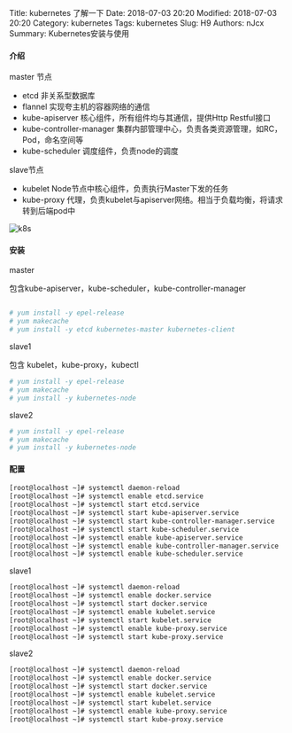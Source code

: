 Title: kubernetes 了解一下
Date: 2018-07-03 20:20
Modified: 2018-07-03 20:20
Category: kubernetes
Tags: kubernetes
Slug: H9
Authors: nJcx
Summary: Kubernetes安装与使用

#### 介绍

master 节点

- etcd 非关系型数据库
- flannel 实现夸主机的容器网络的通信
- kube-apiserver 核心组件，所有组件均与其通信，提供Http Restful接口
- kube-controller-manager 集群内部管理中心，负责各类资源管理，如RC，Pod，命名空间等
- kube-scheduler 调度组件，负责node的调度

slave节点
- kubelet Node节点中核心组件，负责执行Master下发的任务 
- kube-proxy 代理，负责kubelet与apiserver网络。相当于负载均衡，将请求转到后端pod中

![k8s](../images/k8s.png)
#### 安装

master 

包含kube-apiserver，kube-scheduler，kube-controller-manager

```bash

# yum install -y epel-release
# yum makecache 
# yum install -y etcd kubernetes-master kubernetes-client 

```

slave1

包含 kubelet，kube-proxy，kubectl


```bash
# yum install -y epel-release
# yum makecache 
# yum install -y kubernetes-node

```


slave2

```bash
# yum install -y epel-release
# yum makecache 
# yum install -y kubernetes-node

```

#### 配置

```bash
[root@localhost ~]# systemctl daemon-reload
[root@localhost ~]# systemctl enable etcd.service
[root@localhost ~]# systemctl start etcd.service
[root@localhost ~]# systemctl start kube-apiserver.service
[root@localhost ~]# systemctl start kube-controller-manager.service
[root@localhost ~]# systemctl start kube-scheduler.service
[root@localhost ~]# systemctl enable kube-apiserver.service
[root@localhost ~]# systemctl enable kube-controller-manager.service
[root@localhost ~]# systemctl enable kube-scheduler.service

```

slave1

```bash
[root@localhost ~]# systemctl daemon-reload
[root@localhost ~]# systemctl enable docker.service
[root@localhost ~]# systemctl start docker.service
[root@localhost ~]# systemctl enable kubelet.service
[root@localhost ~]# systemctl start kubelet.service
[root@localhost ~]# systemctl enable kube-proxy.service
[root@localhost ~]# systemctl start kube-proxy.service

```

slave2

```bash
[root@localhost ~]# systemctl daemon-reload
[root@localhost ~]# systemctl enable docker.service
[root@localhost ~]# systemctl start docker.service
[root@localhost ~]# systemctl enable kubelet.service
[root@localhost ~]# systemctl start kubelet.service
[root@localhost ~]# systemctl enable kube-proxy.service
[root@localhost ~]# systemctl start kube-proxy.service

```
